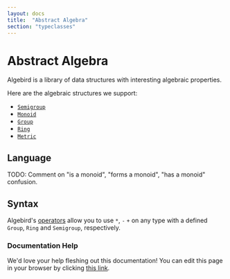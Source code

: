 ```yaml
---
layout: docs
title:  "Abstract Algebra"
section: "typeclasses"
---
```


# Abstract Algebra

Algebird is a library of data structures with interesting algebraic properties.

Here are the algebraic structures we support:

- [`Semigroup`](semigroup.html)
- [`Monoid`](monoid.html)
- [`Group`](group.html)
- [`Ring`](ring.html)
- [`Metric`](metric.html)

## Language

TODO: Comment on "is a monoid", "forms a monoid", "has a monoid" confusion.

## Syntax

Algebird's [operators](https://github.com/twitter/algebird/blob/develop/algebird-core/src/main/scala/com/twitter/algebird/Operators.scala) allow you to use `*`, `-` `+` on any type with a defined `Group`, `Ring` and `Semigroup`, respectively.

### Documentation Help

We'd love your help fleshing out this documentation! You can edit this page in your browser by clicking [this link](https://github.com/twitter/algebird/edit/develop/docs/src/main/tut/typeclasses/abstract_algebra.md).
